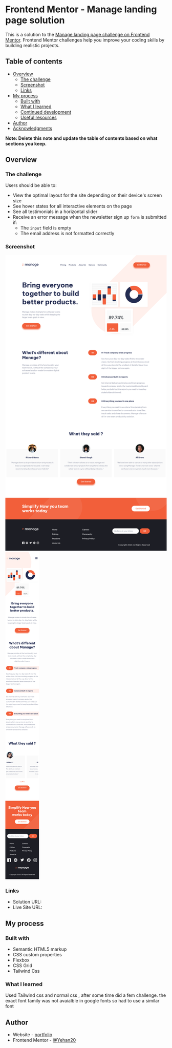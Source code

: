 # Frontend Mentor - Manage landing page solution

This is a solution to the [Manage landing page challenge on Frontend Mentor](https://www.frontendmentor.io/challenges/manage-landing-page-SLXqC6P5). Frontend Mentor challenges help you improve your coding skills by building realistic projects. 

## Table of contents

- [Overview](#overview)
  - [The challenge](#the-challenge)
  - [Screenshot](#screenshot)
  - [Links](#links)
- [My process](#my-process)
  - [Built with](#built-with)
  - [What I learned](#what-i-learned)
  - [Continued development](#continued-development)
  - [Useful resources](#useful-resources)
- [Author](#author)
- [Acknowledgments](#acknowledgments)

**Note: Delete this note and update the table of contents based on what sections you keep.**

## Overview

### The challenge

Users should be able to:

- View the optimal layout for the site depending on their device's screen size
- See hover states for all interactive elements on the page
- See all testimonials in a horizontal slider
- Receive an error message when the newsletter sign up `form` is submitted if:
  - The `input` field is empty
  - The email address is not formatted correctly

### Screenshot

![](ui/desktop.png)
![](ui/mobile.png)

### Links

- Solution URL: [](https://github.com/Yehan20/Front-End-Mentor-Solutions/tree/main/manage-landing-page-master)
- Live Site URL: [](https://yn-manage-landing-page.netlify.app/)

## My process

### Built with

- Semantic HTML5 markup
- CSS custom properties
- Flexbox
- CSS Grid
- Tailwind Css



### What I learned

Used Tailwind css and normal css , after some time did a fem challenge. the exact font family was not avaialble in google fonts so had to use a similar font




## Author

- Website - [portfolio](https://yehan-nilanga.netlify.app/)
- Frontend Mentor - [@Yehan20](https://www.frontendmentor.io/profile/Yehan20)
